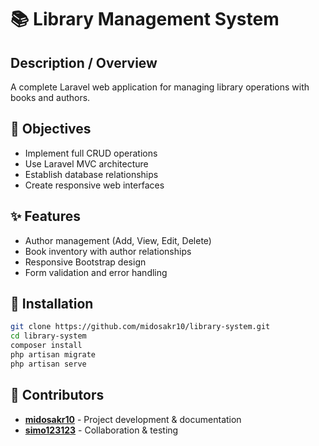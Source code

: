# 📚 Library Management System

## Description / Overview
A complete Laravel web application for managing library operations with books and authors.

## 🎯 Objectives
- Implement full CRUD operations
- Use Laravel MVC architecture
- Establish database relationships
- Create responsive web interfaces

## ✨ Features
- Author management (Add, View, Edit, Delete)
- Book inventory with author relationships
- Responsive Bootstrap design
- Form validation and error handling

## 🚀 Installation
```bash
git clone https://github.com/midosakr10/library-system.git
cd library-system
composer install
php artisan migrate
php artisan serve
```
## 👥 Contributors

- **[midosakr10](https://github.com/midosakr10)** - Project development & documentation
- **[simo123123](https://github.com/simo123123)** - Collaboration & testing
